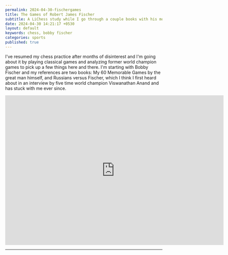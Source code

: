 ```yaml
---
permalink: 2024-04-30-fischergames
title: The Games of Robert James Fischer 
subtitle: A LiChess study while I go through a couple books with his most famous games.
date: 2024-04-30 14:21:17 +0530
layout: default
keywords: chess, bobby fischer
categories: sports
published: true
---
```


I've resumed my chess practice after months of disinterest and I'm going about it by playing classical games and analyzing former world champion games to pick up a few things here and there. I'm starting with Bobby Fischer and my references are two books: My 60 Memorable Games by the great man himself, and Russians versus Fischer, which I think I first heard about in an interview by five time world champion Viswanathan Anand and has stuck with me ever since.

<center>
    <iframe width="700" height="480" src="https://lichess.org/study/embed/5uxxnhzQ/Ugr95i4S?theme=green-plastic&bg=light&pieceSet=maestro#49" frameborder=0></iframe>
<center>

---
